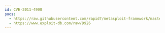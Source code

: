 ```yaml
---
id: CVE-2011-4908
pocs:
  - https://raw.githubusercontent.com/rapid7/metasploit-framework/master/modules/exploits/unix/webapp/joomla_tinybrowser.rb
  - https://www.exploit-db.com/raw/9926
---
```

